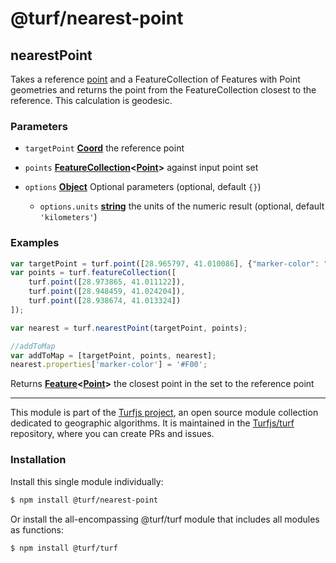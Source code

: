 # @turf/nearest-point

<!-- Generated by documentation.js. Update this documentation by updating the source code. -->

## nearestPoint

Takes a reference [point][1] and a FeatureCollection of Features
with Point geometries and returns the
point from the FeatureCollection closest to the reference. This calculation
is geodesic.

### Parameters

*   `targetPoint` **[Coord][2]** the reference point
*   `points` **[FeatureCollection][3]<[Point][1]>** against input point set
*   `options` **[Object][4]** Optional parameters (optional, default `{}`)

    *   `options.units` **[string][5]** the units of the numeric result (optional, default `'kilometers'`)

### Examples

```javascript
var targetPoint = turf.point([28.965797, 41.010086], {"marker-color": "#0F0"});
var points = turf.featureCollection([
    turf.point([28.973865, 41.011122]),
    turf.point([28.948459, 41.024204]),
    turf.point([28.938674, 41.013324])
]);

var nearest = turf.nearestPoint(targetPoint, points);

//addToMap
var addToMap = [targetPoint, points, nearest];
nearest.properties['marker-color'] = '#F00';
```

Returns **[Feature][6]<[Point][1]>** the closest point in the set to the reference point

[1]: https://tools.ietf.org/html/rfc7946#section-3.1.2

[2]: https://tools.ietf.org/html/rfc7946#section-3.1.1

[3]: https://tools.ietf.org/html/rfc7946#section-3.3

[4]: https://developer.mozilla.org/docs/Web/JavaScript/Reference/Global_Objects/Object

[5]: https://developer.mozilla.org/docs/Web/JavaScript/Reference/Global_Objects/String

[6]: https://tools.ietf.org/html/rfc7946#section-3.2

<!-- This file is automatically generated. Please don't edit it directly. If you find an error, edit the source file of the module in question (likely index.js or index.ts), and re-run "yarn docs" from the root of the turf project. -->

---

This module is part of the [Turfjs project](https://turfjs.org/), an open source module collection dedicated to geographic algorithms. It is maintained in the [Turfjs/turf](https://github.com/Turfjs/turf) repository, where you can create PRs and issues.

### Installation

Install this single module individually:

```sh
$ npm install @turf/nearest-point
```

Or install the all-encompassing @turf/turf module that includes all modules as functions:

```sh
$ npm install @turf/turf
```
